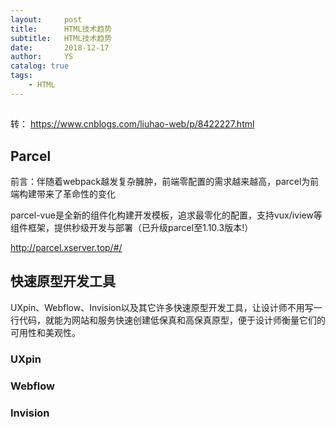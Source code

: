 ```yaml
---
layout:     post
title:      HTML技术趋势
subtitle:   HTML技术趋势
date:       2018-12-17
author:     YS
catalog: true
tags:
    - HTML
---
```

##
转：
https://www.cnblogs.com/liuhao-web/p/8422227.html

## Parcel

前言：伴随着webpack越发复杂臃肿，前端零配置的需求越来越高，parcel为前端构建带来了革命性的变化

parcel-vue是全新的组件化构建开发模板，追求最零化的配置，支持vux/iview等组件框架，提供秒级开发与部署（已升级parcel至1.10.3版本!）

http://parcel.xserver.top/#/

## 快速原型开发工具

UXpin、Webflow、Invision以及其它许多快速原型开发工具，让设计师不用写一行代码，就能为网站和服务快速创建低保真和高保真原型，便于设计师衡量它们的可用性和美观性。

### UXpin

### Webflow

### Invision



